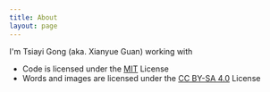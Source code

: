 ```yaml
---
title: About
layout: page
---
```


<script setup lang="ts">
import AboutFormula from './AboutFormula.vue'
import AboutStatistics from './AboutStatistics.vue'
</script>

I'm Tsiayi Gong (aka. Xianyue Guan) working with

- Code is licensed under the [MIT](https://github.com/tsiayigong/tsiayigong.github.io/blob/main/LICENSE-MIT) License
- Words and images are licensed under the [CC BY-SA 4.0](https://github.com/tsiayigong/tsiayigong.github.io/blob/main/LICENSE-CC-BY-SA) License
